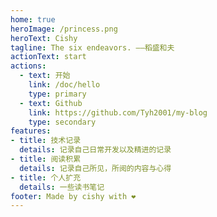 ```yaml
---
home: true
heroImage: /princess.png
heroText: Cishy
tagline: The six endeavors. ——稻盛和夫
actionText: start
actions:
  - text: 开始
    link: /doc/hello
    type: primary
  - text: Github
    link: https://github.com/Tyh2001/my-blog
    type: secondary
features:
- title: 技术记录
  details: 记录自己日常开发以及精进的记录
- title: 阅读积累
  details: 记录自己所见，所阅的内容与心得
- title: 个人扩充
  details: 一些读书笔记
footer: Made by cishy with ❤️
---
```

